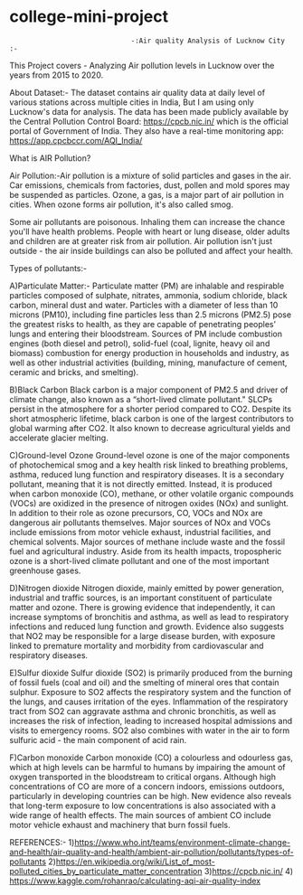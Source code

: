 # college-mini-project



                                  -:Air quality Analysis of Lucknow City :-
                                 


This Project covers -
          Analyzing Air pollution levels in Lucknow over the years from 2015 to 2020.
          

About Dataset:-
The dataset contains air quality data  at  daily level of various stations across multiple cities in India, But I am using only Lucknow's data for analysis.
The data has been made publicly available by the Central Pollution Control Board: https://cpcb.nic.in/ which is the official portal of Government of India. They also have a real-time monitoring app: https://app.cpcbccr.com/AQI_India/



What is AIR Pollution?

Air Pollution:-Air pollution is a mixture of solid particles and gases in the air. Car emissions, chemicals from factories, dust, pollen and mold spores may be suspended as particles. Ozone, a gas, is a major part of air pollution in cities. When ozone forms air pollution, it's also called smog.

Some air pollutants are poisonous. Inhaling them can increase the chance you'll have health problems. People with heart or lung disease, older adults and children are at greater risk from air pollution. Air pollution isn't just outside - the air inside buildings can also be polluted and affect your health.





Types of pollutants:-

A)Particulate Matter:-
Particulate matter (PM) are inhalable and respirable particles composed of sulphate, nitrates, ammonia, sodium chloride, black carbon, mineral dust and water. Particles with a diameter of less than 10 microns (PM10), including fine particles less than 2.5 microns (PM2.5) pose the greatest risks to health, as they are capable of penetrating peoples’ lungs and entering their bloodstream. Sources of PM include combustion engines (both diesel and petrol), solid-fuel (coal, lignite, heavy oil and biomass) combustion for energy production in households and industry, as well as other industrial activities (building, mining, manufacture of cement, ceramic and bricks, and smelting).

B)Black Carbon
Black carbon is a major component of PM2.5 and driver of climate change, also known as a “short-lived climate pollutant." SLCPs persist in the atmosphere for a shorter period compared to CO2. Despite its short atmospheric lifetime, black carbon is one of the largest contributors to global warming after CO2. It also known to decrease agricultural yields and accelerate glacier melting.

C)Ground-level Ozone
Ground-level ozone is one of the major components of photochemical smog and a key health risk linked to breathing problems, asthma, reduced lung function and respiratory diseases. It is a secondary pollutant, meaning that it is not directly emitted. Instead, it is produced when carbon monoxide (CO), methane, or other volatile organic compounds (VOCs) are oxidized in the presence of nitrogen oxides (NOx) and sunlight. In addition to their role as ozone precursors, CO, VOCs and NOx are dangerous air pollutants themselves. Major sources of NOx and VOCs include emissions from motor vehicle exhaust, industrial facilities, and chemical solvents. Major sources of methane include waste and the fossil fuel and agricultural industry. Aside from its health impacts, tropospheric ozone is a short-lived climate pollutant and one of the most important greenhouse gases.

D)Nitrogen dioxide
Nitrogen dioxide, mainly emitted by power generation, industrial and traffic sources, is an important constituent of particulate matter and ozone. There is growing evidence that independently, it can increase symptoms of bronchitis and asthma, as well as lead to respiratory infections and reduced lung function and growth. Evidence also suggests that NO2 may be responsible for a large disease burden, with exposure linked to premature mortality and morbidity from cardiovascular and respiratory diseases.

E)Sulfur dioxide
Sulfur dioxide (SO2) is primarily produced from the burning of fossil fuels (coal and oil) and the smelting of mineral ores that contain sulphur. Exposure to SO2 affects the respiratory system and the function of the lungs, and causes irritation of the eyes. Inflammation of the respiratory tract from SO2 can aggravate asthma and chronic bronchitis, as well as increases the risk of infection, leading to increased hospital admissions and visits to emergency rooms. SO2 also combines with water in the air to form sulfuric acid - the main component of acid rain.

F)Carbon monoxide
Carbon monoxide (CO) a colourless and odourless gas, which at high levels can be harmful to humans by impairing the amount of oxygen transported in the bloodstream to critical organs. Although high concentrations of CO are more of a concern indoors, emissions outdoors, particularly in developing countries can be high. New evidence also reveals that long-term exposure to low concentrations is also associated with a wide range of health effects. The main sources of ambient CO include motor vehicle exhaust and machinery that burn fossil fuels.



REFERENCES:-
1)https://www.who.int/teams/environment-climate-change-and-health/air-quality-and-health/ambient-air-pollution/pollutants/types-of-pollutants
2)https://en.wikipedia.org/wiki/List_of_most-polluted_cities_by_particulate_matter_concentration
3)https://cpcb.nic.in/ 
4) https://www.kaggle.com/rohanrao/calculating-aqi-air-quality-index
